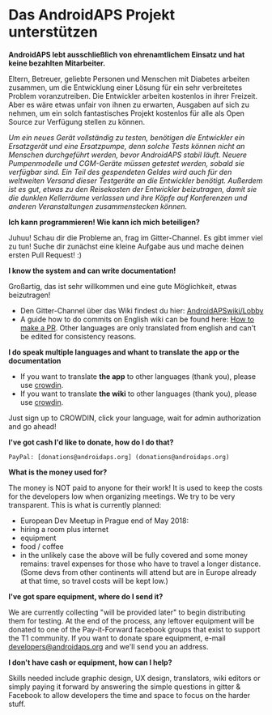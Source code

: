 # Das AndroidAPS Projekt unterstützen

**AndroidAPS lebt ausschließlich von ehrenamtlichem Einsatz und hat keine bezahlten Mitarbeiter.**

Eltern, Betreuer, geliebte Personen und Menschen mit Diabetes arbeiten zusammen, um die Entwicklung einer Lösung für ein sehr verbreitetes Problem voranzutreiben. Die Entwickler arbeiten kostenlos in ihrer Freizeit. Aber es wäre etwas unfair von ihnen zu erwarten, Ausgaben auf sich zu nehmen, um ein solch fantastisches Projekt kostenlos für alle als Open Source zur Verfügung stellen zu können.

*Um ein neues Gerät vollständig zu testen, benötigen die Entwickler ein Ersatzgerät und eine Ersatzpumpe, denn solche Tests können nicht an Menschen durchgeführt werden, bevor AndroidAPS stabil läuft. Neuere Pumpenmodelle und CGM-Geräte müssen getestet werden, sobald sie verfügbar sind. Ein Teil des gespendeten Geldes wird auch für den weltweiten Versand dieser Testgeräte an die Entwickler benötigt. Außerdem ist es gut, etwas zu den Reisekosten der Entwickler beizutragen, damit sie die dunklen Kellerräume verlassen und ihre Köpfe auf Konferenzen und anderen Veranstaltungen zusammenstecken können.*

**Ich kann programmieren! Wie kann ich mich beteiligen?**

Juhuu! Schau dir die Probleme an, frag im Gitter-Channel. Es gibt immer viel zu tun! Suche dir zunächst eine kleine Aufgabe aus und mache deinen ersten Pull Request! :)

**I know the system and can write documentation!**

Großartig, das ist sehr willkommen und eine gute Möglichkeit, etwas beizutragen!

* Den Gitter-Channel über das Wiki findest du hier: [AndroidAPSwiki/Lobby](https://gitter.im/AndroidAPSwiki/Lobby) 
* A guide how to do commits on English wiki can be found here: [How to make a PR](../make-a-PR.md). Other languages are only translated from english and can't be edited for consistency reasons.

**I do speak multiple languages and whant to translate the app or the documentation**

* If you want to translate **the app** to other languages (thank you), please use [crowdin](https://translations.androidaps.org).
* If you want to translate **the wiki** to other languages (thank you), please use [crowdin](https://wikitranslations.androidaps.org). 

Just sign up to CROWDIN, click your language, wait for admin authorization and go ahead!

**I've got cash I'd like to donate, how do I do that?**

    PayPal: [donations@androidaps.org] (donations@androidaps.org)  
    

**What is the money used for?**

The money is NOT paid to anyone for their work! It is used to keep the costs for the developers low when organizing meetings. We try to be very transparent. This is what is currently planned:

* European Dev Meetup in Prague end of May 2018:
* hiring a room plus internet
* equipment
* food / coffee
* in the unlikely case the above will be fully covered and some money remains: travel expenses for those who have to travel a longer distance. (Some devs from other continents will attend but are in Europe already at that time, so travel costs will be kept low.)

**I've got spare equipment, where do I send it?**

We are currently collecting "will be provided later" to begin distributing them for testing. At the end of the process, any leftover equipment will be donated to one of the Pay-it-Forward facebook groups that exist to support the T1 community. If you want to donate spare equipment, e-mail developers@androidaps.org and we'll send you an address.

**I don't have cash or equipment, how can I help?**

Skills needed include graphic design, UX design, translators, wiki editors or simply paying it forward by answering the simple questions in gitter & Facebook to allow developers the time and space to focus on the harder stuff.